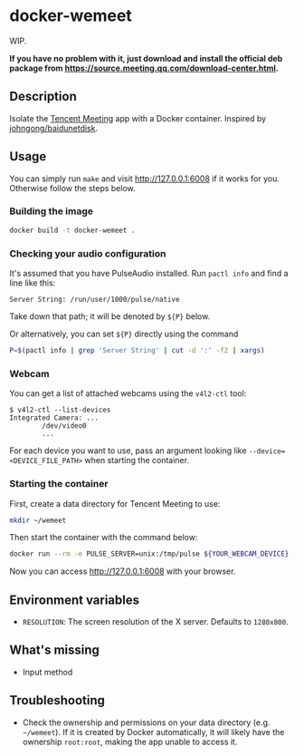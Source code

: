# docker-wemeet

WIP.

**If you have no problem with it, just download and install the official deb package from https://source.meeting.qq.com/download-center.html.**

## Description

Isolate the [Tencent Meeting](https://meeting.tencent.com) app with a Docker container. Inspired by [johngong/baidunetdisk](https://hub.docker.com/r/johngong/baidunetdisk).

## Usage

You can simply run `make` and visit http://127.0.0.1:6008 if it works for you. Otherwise follow the steps below.

### Building the image

```bash
docker build -t docker-wemeet .
```

### Checking your audio configuration

It's assumed that you have PulseAudio installed. Run `pactl info` and find a line like this:

```plaintext
Server String: /run/user/1000/pulse/native
```

Take down that path; it will be denoted by `${P}` below.

Or alternatively, you can set `${P}` directly using the command

```bash
P=$(pactl info | grep 'Server String' | cut -d ':' -f2 | xargs)
```

### Webcam

You can get a list of attached webcams using the `v4l2-ctl` tool:

```console
$ v4l2-ctl --list-devices
Integrated Camera: ...
        /dev/video0
        ...
```

For each device you want to use, pass an argument looking like `--device=<DEVICE_FILE_PATH>` when starting the container.

### Starting the container

First, create a data directory for Tencent Meeting to use:

```bash
mkdir ~/wemeet
```

Then start the container with the command below:

```bash
docker run --rm -e PULSE_SERVER=unix:/tmp/pulse ${YOUR_WEBCAM_DEVICE} -v ${P}:/tmp/pulse -ti -v ~/wemeet:/wemeet -p 127.0.0.1:6008:6008 docker-wemeet
```

Now you can access http://127.0.0.1:6008 with your browser.

## Environment variables

- `RESOLUTION`: The screen resolution of the X server. Defaults to `1280x800`.

## What's missing

- Input method

## Troubleshooting

- Check the ownership and permissions on your data directory (e.g. `~/wemeet`). If it is created by Docker automatically, it will likely have the ownership `root:root`, making the app unable to access it.
